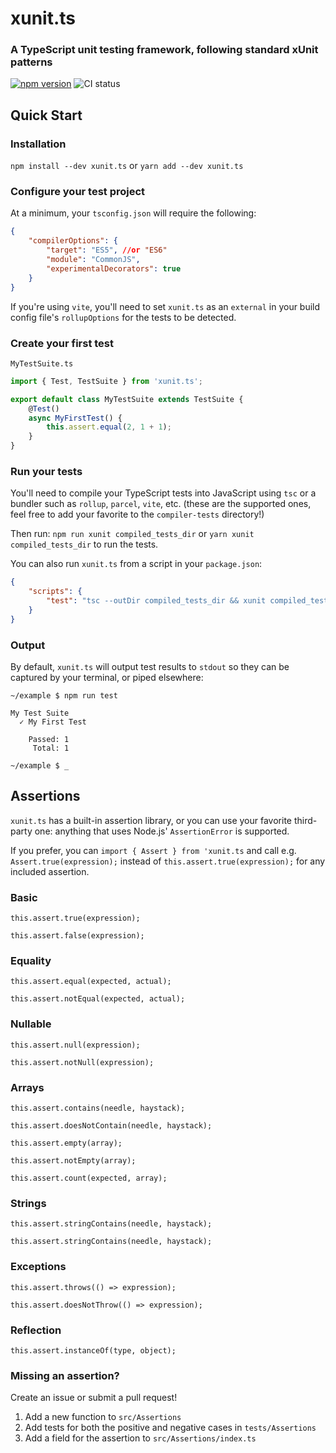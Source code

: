 # xunit.ts
### A TypeScript unit testing framework, following standard xUnit patterns

[![npm version](https://badge.fury.io/js/xunit.ts.svg)](https://npmjs.com/package/xunit.ts)
![CI status](https://github.com/ecoAPM/xunit.ts/workflows/CI/badge.svg)

## Quick Start

### Installation
`npm install --dev xunit.ts`
or
`yarn add --dev xunit.ts`

### Configure your test project
At a minimum, your `tsconfig.json` will require the following:
```json
{
    "compilerOptions": {
        "target": "ES5", //or "ES6"
        "module": "CommonJS",
        "experimentalDecorators": true
    }
}
```

If you're using `vite`, you'll need to set `xunit.ts` as an `external` in your build config file's `rollupOptions` for the tests to be detected.

### Create your first test
`MyTestSuite.ts`
```ts
import { Test, TestSuite } from 'xunit.ts';

export default class MyTestSuite extends TestSuite {
    @Test()
    async MyFirstTest() {
        this.assert.equal(2, 1 + 1);
    }
}
```

### Run your tests
You'll need to compile your TypeScript tests into JavaScript using `tsc` or a bundler such as `rollup`, `parcel`, `vite`, etc. (these are the supported ones, feel free to add your favorite to the `compiler-tests` directory!)

Then run:
`npm run xunit compiled_tests_dir`
or
`yarn xunit compiled_tests_dir`
to run the tests.

You can also run `xunit.ts` from a script in your `package.json`:
```json
{
    "scripts": {
        "test": "tsc --outDir compiled_tests_dir && xunit compiled_tests_dir"
    }
}
```

### Output
By default, `xunit.ts` will output test results to `stdout` so they can be captured by your terminal, or piped elsewhere:
```
~/example $ npm run test

My Test Suite
  ✓ My First Test

    Passed: 1
     Total: 1

~/example $ _ 
```

## Assertions

`xunit.ts` has a built-in assertion library, or you can use your favorite third-party one: anything that uses Node.js' `AssertionError` is supported.

If you prefer, you can `import { Assert } from 'xunit.ts` and call e.g. `Assert.true(expression);` instead of `this.assert.true(expression);` for any included assertion.

### Basic

`this.assert.true(expression);`

`this.assert.false(expression);`

### Equality

`this.assert.equal(expected, actual);`

`this.assert.notEqual(expected, actual);`

### Nullable

`this.assert.null(expression);`

`this.assert.notNull(expression);`

### Arrays

`this.assert.contains(needle, haystack);`

`this.assert.doesNotContain(needle, haystack);`

`this.assert.empty(array);`

`this.assert.notEmpty(array);`

`this.assert.count(expected, array);`

### Strings

`this.assert.stringContains(needle, haystack);`

`this.assert.stringContains(needle, haystack);`

### Exceptions

`this.assert.throws(() => expression);`

`this.assert.doesNotThrow(() => expression);`

### Reflection

`this.assert.instanceOf(type, object);`

### Missing an assertion?

Create an issue or submit a pull request!
1. Add a new function to `src/Assertions`
1. Add tests for both the positive and negative cases in `tests/Assertions`
1. Add a field for the assertion to `src/Assertions/index.ts`
